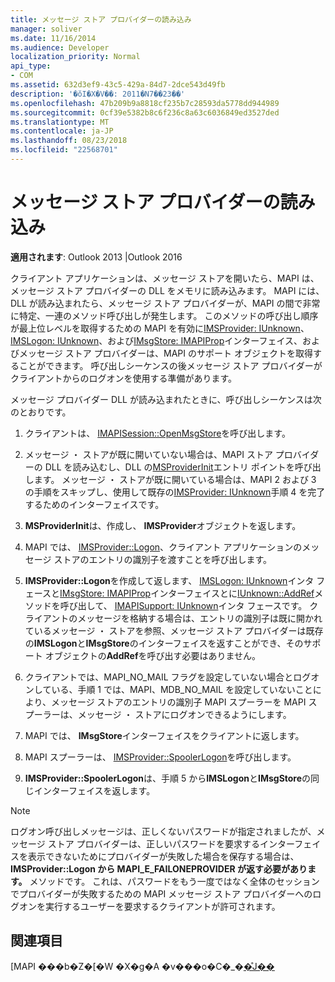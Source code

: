 ```yaml
---
title: メッセージ ストア プロバイダーの読み込み
manager: soliver
ms.date: 11/16/2014
ms.audience: Developer
localization_priority: Normal
api_type:
- COM
ms.assetid: 632d3ef9-43c5-429a-84d7-2dce543d49fb
description: '�ŏI�X�V��: 2011�N7��23��'
ms.openlocfilehash: 47b209b9a8818cf235b7c28593da5778dd944989
ms.sourcegitcommit: 0cf39e5382b8c6f236c8a63c6036849ed3527ded
ms.translationtype: MT
ms.contentlocale: ja-JP
ms.lasthandoff: 08/23/2018
ms.locfileid: "22568701"
---
```

# <a name="loading-message-store-providers"></a>メッセージ ストア プロバイダーの読み込み

  
  
**適用されます**: Outlook 2013 |Outlook 2016 
  
クライアント アプリケーションは、メッセージ ストアを開いたら、MAPI は、メッセージ ストア プロバイダーの DLL をメモリに読み込みます。 MAPI には、DLL が読み込まれたら、メッセージ ストア プロバイダーが、MAPI の間で非常に特定、一連のメソッド呼び出しが発生します。 このメソッドの呼び出し順序が最上位レベルを取得するための MAPI を有効に[IMSProvider: IUnknown](imsprovideriunknown.md)、 [IMSLogon: IUnknown](imslogoniunknown.md)、および[IMsgStore: IMAPIProp](imsgstoreimapiprop.md)インターフェイス、およびメッセージ ストア プロバイダーは、MAPI のサポート オブジェクトを取得することができます。 呼び出しシーケンスの後メッセージ ストア プロバイダーがクライアントからのログオンを使用する準備があります。 
  
メッセージ プロバイダー DLL が読み込まれたときに、呼び出しシーケンスは次のとおりです。
  
1. クライアントは、 [IMAPISession::OpenMsgStore](imapisession-openmsgstore.md)を呼び出します。
    
2. メッセージ ・ ストアが既に開いていない場合は、MAPI ストア プロバイダーの DLL を読み込むし、DLL の[MSProviderInit](msproviderinit.md)エントリ ポイントを呼び出します。 メッセージ ・ ストアが既に開いている場合は、MAPI 2 および 3 の手順をスキップし、使用して既存の[IMSProvider: IUnknown](imsprovideriunknown.md)手順 4 を完了するためのインターフェイスです。 
    
3. **MSProviderInit**は、作成し、 **IMSProvider**オブジェクトを返します。 
    
4. MAPI では、 [IMSProvider::Logon](imsprovider-logon.md)、クライアント アプリケーションのメッセージ ストアのエントリの識別子を渡すことを呼び出します。
    
5. **IMSProvider::Logon**を作成して返します、 [IMSLogon: IUnknown](imslogoniunknown.md)インタ フェースと[IMsgStore: IMAPIProp](imsgstoreimapiprop.md)インターフェイスとに[IUnknown::AddRef](http://msdn.microsoft.com/library/b4316efd-73d4-4995-b898-8025a316ba63%28Office.15%29.aspx)メソッドを呼び出して、 [IMAPISupport: IUnknown](imapisupportiunknown.md)インタ フェースです。 クライアントのメッセージを格納する場合は、エントリの識別子は既に開かれているメッセージ ・ ストアを参照、メッセージ ストア プロバイダーは既存の**IMSLogon**と**IMsgStore**のインターフェイスを返すことができ、そのサポート オブジェクトの**AddRef**を呼び出す必要はありません。 
    
6. クライアントでは、MAPI_NO_MAIL フラグを設定していない場合とログオンしている、手順 1 では、MAPI、MDB_NO_MAIL を設定していないことにより、メッセージ ストアのエントリの識別子 MAPI スプーラーを MAPI スプーラーは、メッセージ ・ ストアにログオンできるようにします。
    
7. MAPI では、 **IMsgStore**インターフェイスをクライアントに返します。 
    
8. MAPI スプーラーは、 [IMSProvider::SpoolerLogon](imsprovider-spoolerlogon.md)を呼び出します。
    
9. **IMSProvider::SpoolerLogon**は、手順 5 から**IMSLogon**と**IMsgStore**の同じインターフェイスを返します。 
    
> [!NOTE]
> ログオン呼び出しメッセージは、正しくないパスワードが指定されましたが、メッセージ ストア プロバイダーは、正しいパスワードを要求するインターフェイスを表示できないためにプロバイダーが失敗した場合を保存する場合は、 **IMSProvider::Logon から MAPI_E_FAILONEPROVIDER が返す必要があります。** メソッドです。 これは、パスワードをもう一度ではなく全体のセッションでプロバイダーが失敗するための MAPI メッセージ ストア プロバイダーへのログオンを実行するユーザーを要求するクライアントが許可されます。 
  
## <a name="see-also"></a>関連項目



[MAPI ���b�Z�[�W �X�g�A �v���o�C�_�[�̊J��](developing-a-mapi-message-store-provider.md)

